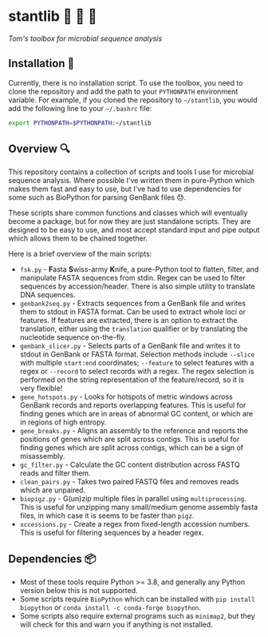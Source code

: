 # stantlib :toolbox: :microbe: :dna:
_Tom's toolbox for microbial sequence analysis_

## Installation :wrench:
Currently, there is no installation script. To use the toolbox, you need to clone the repository and add the path to 
your `PYTHONPATH` environment variable. For example, if you cloned the repository to `~/stantlib`, you would add the 
following line to your `~/.bashrc` file:

```bash
export PYTHONPATH=$PYTHONPATH:~/stantlib
```

## Overview :mag:
This repository contains a collection of scripts and tools I use for microbial sequence analysis. Where possible
I've written them in pure-Python which makes them fast and easy to use, but I've had to use dependencies for some
such as BioPython for parsing GenBank files :sweat:.

These scripts share common functions and classes which will eventually become a package, but for now they are just
standalone scripts. They are designed to be easy to use, and most accept standard input and pipe output which allows
them to be chained together.

Here is a brief overview of the main scripts:
- `fsk.py` - **F**asta **S**wiss-army **K**nife, a pure-Python tool to flatten, filter, and manipulate FASTA sequences 
from stdin. Regex can be used to filter sequences by accession/header. There is also simple utility to translate DNA 
sequences.
- `genbank2seq.py` - Extracts sequences from a GenBank file and writes them to stdout in FASTA format. Can be used to 
extract whole loci or features. If features are extracted, there is an option to extract the translation, either using
the `translation` qualifier or by translating the nucleotide sequence on-the-fly.
- `genbank_slicer.py` - Selects parts of a GenBank file and writes it to stdout in GenBank or FASTA format. Selection
methods include `--slice` with multiple `start:end` coordinates; `--feature` to select features with a regex or
`--record` to select records with a regex. The regex selection is performed on the string representation of the
feature/record, so it is very flexible!
- `gene_hotspots.py` - Looks for hotspots of metric windows across GenBank records and reports overlapping features.
This is useful for finding genes which are in areas of abnormal GC content, or which are in regions of high entropy.
- `gene_breaks.py` - Aligns an assembly to the reference and reports the positions of genes which are split across
contigs. This is useful for finding genes which are split across contigs, which can be a sign of misassembly.
- `gc_filter.py` - Calculate the GC content distribution across FASTQ reads and filter them.
- `clean_pairs.py` - Takes two paired FASTQ files and removes reads which are unpaired.
- `biopigz.py` - G(un)zip multiple files in parallel using `multiprocessing`. This is useful for unzipping many
small/medium genome assembly fasta files, in which case it is seems to be faster than `pigz`.
- `xccessions.py` - Create a regex from fixed-length accession numbers. This is useful for filtering sequences by
a header regex.

## Dependencies :package:
- Most of these tools require Python >= 3.8, and generally any Python version below this is not supported.
- Some scripts require `BioPython` which can be installed with `pip install biopython` or `conda install -c conda-forge
biopython`. 
- Some scripts also require external programs such as `minimap2`, but they will check for this and warn you if anything
is not installed.
